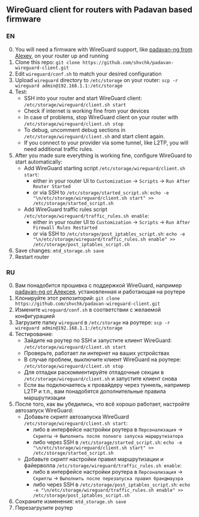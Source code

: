 ## WireGuard client for routers with Padavan based firmware

### EN

0. You will need a firmware with WireGuard support, like [padavan-ng from Alexey](https://gitlab.com/dm38/padavan-ng), on your router up and running
1. Clone this repo: `git clone https://github.com/shvchk/padavan-wireguard-client.git`
2. Edit `wireguard/conf.sh` to match your desired configuration
3. Upload `wireguard` directory to `/etc/storage` on your router: `scp -r wireguard admin@192.168.1.1:/etc/storage`
4. Test:
    - SSH into your router and start WireGuard client: `/etc/storage/wireguard/client.sh start`
    - Check if internet is working fine from your devices
    - In case of problems, stop WireGuard client on your router with `/etc/storage/wireguard/client.sh stop`
    - To debug, uncomment debug sections in `/etc/storage/wireguard/client.sh` and start client again.
    - If you connect to your provider via some tunnel, like L2TP, you will need additional traffic rules.
5. After you made sure everything is working fine, configure WireGuard to start automatically:
    - Add WireGuard starting script `/etc/storage/wireguard/client.sh start`:
      - either in your router UI to `Customization` → `Scripts` → `Run After Router Started`
      - or via SSH to `/etc/storage/started_script.sh`: `echo -e "\n/etc/storage/wireguard/client.sh start" >> /etc/storage/started_script.sh`
    - Add WireGuard traffic rules script `/etc/storage/wireguard/traffic_rules.sh enable`:
      - either in your router UI to `Customization` → `Scripts` → `Run After Firewall Rules Restarted`
      - or via SSH to `/etc/storage/post_iptables_script.sh`: `echo -e "\n/etc/storage/wireguard/traffic_rules.sh enable" >> /etc/storage/post_iptables_script.sh`
6. Save changes: `mtd_storage.sh save`
7. Restart router

### RU

0. Вам понадобится прошивка с поддержкой WireGuard, например [padavan-ng от Алексея](https://gitlab.com/dm38/padavan-ng), установленная и работающая на роутере
1. Клонируйте этот репозиторий: `git clone https://github.com/shvchk/padavan-wireguard-client.git`
2. Измените `wireguard/conf.sh` в соответствии с желаемой конфигурацией
3. Загрузите папку `wireguard` в `/etc/storage` на роутере: `scp -r wireguard admin@192.168.1.1:/etc/storage`
4. Тестирование:
    - Зайдите на роутер по SSH и запустите клиент WireGuard: `/etc/storage/wireguard/client.sh start`
    - Проверьте, работает ли интернет на ваших устройствах
    - В случае проблем, выключите клиент WireGuard на роутере: `/etc/storage/wireguard/client.sh stop`
    - Для отладки раскомментируйте отладочные секции в `/etc/storage/wireguard/client.sh` и запустите клиент снова
    - Если вы подключаетесь к провайдеру через туннель, например L2TP и т.п., вам понадобятся дополнительные правила маршрутизации
5. После того, как вы убедились, что всё хорошо работает, настройте автозапуск WireGuard:
    - Добавьте скрипт автозапуска WireGuard `/etc/storage/wireguard/client.sh start`:
      - либо в интерфейсе настройки роутера в `Персонализация` → `Скрипты` → `Выполнить после полного запуска маршрутизатора`
      - либо через SSH в `/etc/storage/started_script.sh`: `echo -e "\n/etc/storage/wireguard/client.sh start" >> /etc/storage/started_script.sh`
    - Добавьте скрипт настройки правил маршрутизации и файерволла `/etc/storage/wireguard/traffic_rules.sh enable`:
      - либо в интерфейсе настройки роутера в `Персонализация` → `Скрипты` → `Выполнить после перезапуска правил брандмауэра`
      - либо через SSH в `/etc/storage/post_iptables_script.sh`: `echo -e "\n/etc/storage/wireguard/traffic_rules.sh enable" >> /etc/storage/post_iptables_script.sh`
6. Сохраните изменения: `mtd_storage.sh save`
7. Перезагрузите роутер
